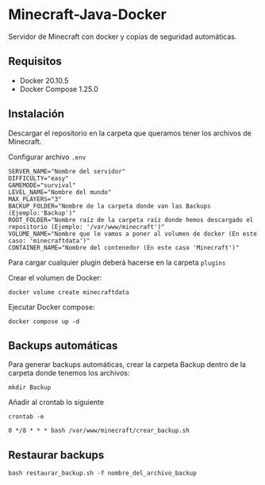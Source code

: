 # Minecraft-Java-Docker
Servidor de Minecraft con docker y copias de seguridad automáticas.

## Requisitos 

- Docker 20.10.5
- Docker Compose 1.25.0

## Instalación

Descargar el repositorio en la carpeta que queramos tener los archivos de Minecraft.

Configurar archivo `.env`

```
SERVER_NAME="Nombre del servidor"
DIFFICULTY="easy"
GAMEMODE="survival"
LEVEL_NAME="Nombre del mundo"
MAX_PLAYERS="3"
BACKUP_FOLDER="Nombre de la carpeta donde van las Backups (Ejemplo:'Backup')"
ROOT_FOLDER="Nombre raíz de la carpeta raíz donde hemos descargado el repositorio (Ejemplo: '/var/www/minecraft')"
VOLUME_NAME="Nombre que le vamos a poner al volumen de docker (En este caso: 'minecraftdata')"
CONTAINER_NAME="Nombre del contenedor (En este caso 'Minecraft')"
```

Para cargar cualquier plugin deberá hacerse en la carpeta `plugins`

Crear el volumen de Docker:
```
docker volume create minecraftdata
```

Ejecutar Docker compose:
```
docker compose up -d
```

## Backups automáticas

Para generar backups automáticas, crear la carpeta Backup dentro de la carpeta donde tenemos los archivos:
```
mkdir Backup
```

Añadir al crontab lo siguiente
```
crontab -e
```

```
0 */8 * * * bash /var/www/minecraft/crear_backup.sh
```

## Restaurar backups

```
bash restaurar_backup.sh -f nombre_del_archivo_backup
```
